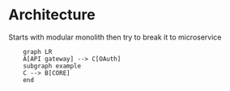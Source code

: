 # Architecture

Starts with modular monolith then try to break it to microservice

```mermaid
    graph LR
    A[API gateway] --> C[OAuth] 
    subgraph example
    C --> B[CORE]
    end



```